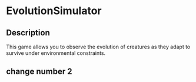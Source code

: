 # EvolutionSimulator

## Description
This game allows you to observe the evolution of creatures as they adapt to survive under environmental constraints.

## change number 2 
